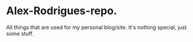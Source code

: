 Alex-Rodrigues-repo.
====================

All things that are used for my personal blog/site. It's nothing special, just some stuff.